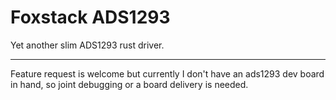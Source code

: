 # Foxstack ADS1293

Yet another slim ADS1293 rust driver.

---

Feature request is welcome but currently I don't have an ads1293 dev board in hand, so joint debugging or a board delivery is needed.
